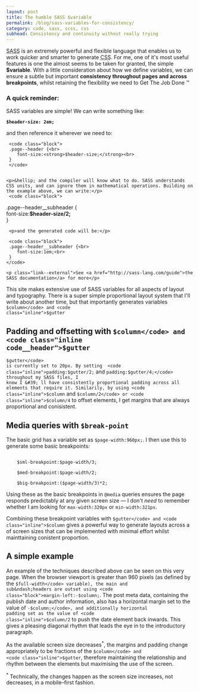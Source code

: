 ```yaml
---
layout: post
title: The humble SASS $variable
permalink: /blog/sass-variables-for-consistency/
category: code, sass, scss, css
subhead: Consistency and continuity without really trying
---
```



<p class="post--intro"><abbr title="Syntactically Awesome Stylesheets">SASS</abbr> is an extremely powerful and flexible language that enables us to work quicker and smarter to generate  <abbr title="Cascading Stylesheets">CSS</abbr>. For me, one of it&#39;s most useful features is one the almost seems to be taken for granted, the simple <strong>$variable</strong>. With a little consideration about how we define variables, we can ensure a subtle but important <strong>consistency throughout pages and across breakpoints</strong>, whilst retaining the flexibility we need to <span title="This isn't really a trade mark ">Get The Job Done &trade;</span></p> 
<aside class="callout">
    <h3 class="callout--header__note">A quick reminder:</h3>
    <p>SASS variables are simple! We can  write something like: </p>
    <code class="block"><strong>$header-size: 2em;</strong></code>
    
 <p>and then reference it wherever we need to:</p>
 
     <code class="block">
     .page--header {<br>
        font-size:<strong>$header-size;</strong><br>
     }
     </code>
    
 
    <p>&hellip; and the compiler will know what to do. SASS understands CSS units, and can ignore them in mathematical operations. Building on the example above, we can write:</p>
     <code class="block">
  .page--header__subheader {<br>
        font-size:<strong>$header-size/2;</strong><br>
     }
     </code>
     
     <p>and the generated code will be:</p>
     
     <code class="block">
     .page--header__subheader {<br>
        font-size:1em;<br>
     }
    </code>
    
    <p class="link--external">See <a href="http://sass-lang.com/guide">the SASS documentation</a> for more</p>

</aside>

This site makes extensive use of  SASS variables for all aspects of layout and typography. There is a super simple proportional layout system that I&#39;ll write about another time, but that importantly generates variables <code class="inline">$column</code> and <code class="inline">$gutter</code>


## Padding and offsetting with <code class="inline code__header">$column</code> and <code class="inline code__header">$gutter</code> 

<code class="inline">$gutter</code> is currently set to 20px. By setting  <code class="inline">padding:$gutter/2;</code> and <code class="inline">padding:$gutter/4;</code> throughout my SASS files, I know I &#39; ll have consistently proportional padding across all elements that require it. Similarily, by using <code class="inline">$column</code> and  <code class="inline">$column/2</code> or <code class="inline">$column/4</code> to offset elements, I get margins that are always proportional and conisistent.



## Media queries with <code class="inline code__header">$break-point</code>

The basic grid has a variable set as <code class="inline">$page-width:960px;</code>. I then use this to generate some basic breakpoints:

<code class="block">
    $sml-breakpoint:$page-width/3;<br>
    $med-breakpoint:$page-width/2;<br>
    $big-breakpoint:($page-width/3)*2;
</code>

Using these as the basic breakpoints in <code class="inline">@media</code> queries ensures the page responds predictably at any given screen size &mdash; I don&#39;t <em>need</em> to  remember whether I am looking for <code class="inline">max-width:320px</code> or <code class="inline">min-width:321px</code>.

Combining these breakpoint variables with <code class="inline">$gutter</code> and <code class="inline">$column</code> gives a powerful way to generate layouts across a of screen sizes that can be implemented with minimal effort whilst mainttaining conistent proportion. 

## A simple example

An example of the techniques described above can be seen on this very page. When the browser viewport is greater than 960 pixels (as defined by the <code class="inline">$full-width</code> variable), the main and sub&ndash;headers are outset using <code class="block">margin-left:-$column;</code>. The post meta data, containing the publish date and author information, also has a horizontal margin set to the value of <code class="inline">-$column;</code>, and additionally horizontal padding set as the value of <code class="inline">$column/2</code> to push the date element back inwards. This gives a pleasing diagonal rhythm that leads the eye in to the introductory paragraph. 

As the available screen size decreases<sup class="nb">*</sup>, the margins and padding change appropriately to be fractions of the <code class="inline">$column</code> and <code class="inline">$gutter</code>, therefore maintaining the relationship and rhythm between the elements but maximising the use of the screen.


<p class="note"><sup class="nb">*</sup> Technically, the changes happen as the screen size increases, not decreases, in a mobile&ndash;first fashion.</p>









